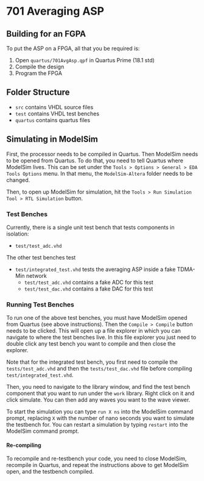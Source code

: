 # 701 Averaging ASP

## Building for an FGPA

To put the ASP on a FPGA, all that you be
required is:

1. Open `quartus/701AvgAsp.qpf` in Quartus Prime (18.1 std)
2. Compile the design
3. Program the FPGA

## Folder Structure

- `src` contains VHDL source files
- `test` contains VHDL test benches
- `quartus` contains quartus files

## Simulating in ModelSim

First, the processor needs to be compiled in Quartus. Then
ModelSim needs to be opened from Quartus. To do that, you
need to tell Quartus where ModelSim lives. This can be set
under the `Tools > Options > General > EDA Tools Options`
menu. In that menu, the `ModelSim-Altera` folder needs to be
changed.

Then, to open up ModelSim for simulation, hit the 
`Tools > Run Simulation Tool > RTL Simulation` button.

### Test Benches

Currently, there is a single unit test bench that tests components in isolation:
- `test/test_adc.vhd`

The other test benches test
- `test/integrated_test.vhd` tests the averaging ASP inside a fake TDMA-Min network
    - `test/test_adc.vhd` contains a fake ADC for this test
    - `test/test_dac.vhd` contains a fake DAC for this test

### Running Test Benches

To run one of the above test benches, you must have ModelSim opened from Quartus
(see above instructions). Then the `Compile > Compile` button needs to be clicked. This
will open up a file explorer in which you can navigate to where the test benches live. In this
file explorer you just need to double click any test bench you want to compile and then close the
explorer.

Note that for the integrated test bench, you first need to compile the `tests/test_adc.vhd` and then
the `tests/test_dac.vhd` file before compiling `test/integrated_test.vhd`.

Then, you need to navigate to the library window, and find the test bench component that you want to
run under the `work` library. Right click on it and click simulate. You can then add any waves you
want to the wave viewer.

To start the simulation you can type `run X ns` into the ModelSim command prompt, replacing `X` with
the number of nano seconds you want to simulate the testbench for. You can restart a simulation by typing 
`restart` into the ModelSim command prompt. 

#### Re-compiling

To recompile and re-testbench your code, you need to close ModelSim, recompile in Quartus, and repeat the instructions
above to get ModelSim open, and the testbench compiled.